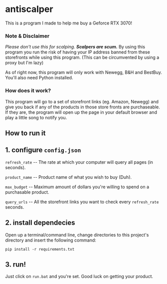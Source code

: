 # antiscalper
This is a program I made to help me buy a Geforce RTX 3070!

### Note & Disclaimer
*Please don't use this for scalping.* ***Scalpers are scum.***
By using this program you run the risk of having your IP address banned from these storefronts while using this program. (This can be circumvented by using a proxy but I'm lazy)

As of right now, this program will only work with Newegg, B&H and BestBuy. You'll also need Python installed.

### How does it work?
This program will go to a set of storefront links (eg. Amazon, Newegg) and give you back if any of the products in those store fronts are purchaseable.
If they are, the program will open up the page in your default browser and play a little song to notify you.

## How to run it
## 1. configure `config.json`

`refresh_rate` -- The rate at which your computer will query all pages (in seconds).

`product_name` -- Product name of what you wish to buy (Duh).

`max_budget`   -- Maximum amount of dollars you're willing to spend on a purchasable product.

`query_urls`   -- All the storefront links you want to check every `refresh_rate` seconds.


## 2. install dependecies
Open up a terminal/command line, change directories to this project's directory and insert the following command:
```
pip install -r requirements.txt
```

## 3. run!
Just click on `run.bat` and you're set. Good luck on getting your product.
